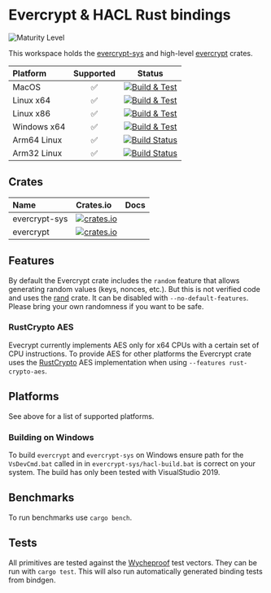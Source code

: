 # Evercrypt & HACL Rust bindings

![Maturity Level](https://img.shields.io/badge/maturity-beta-orange.svg)

This workspace holds the [evercrypt-sys](evercrypt-sys/) and high-level [evercrypt](evercrypt-rs/) crates.

| Platform    | Supported |                                                                                                            Status                                                                                                            |
| :---------- | :-------: | :--------------------------------------------------------------------------------------------------------------------------------------------------------------------------------------------------------------------------: |
| MacOS       |     ✅     | [![Build & Test](https://github.com/franziskuskiefer/evercrypt-rust/workflows/Build%20&%20Test/badge.svg)](https://github.com/franziskuskiefer/evercrypt-rust/actions?query=workflow%3A%22Build+%26+Test%22+branch%3Amaster) |
| Linux x64   |     ✅     | [![Build & Test](https://github.com/franziskuskiefer/evercrypt-rust/workflows/Build%20&%20Test/badge.svg)](https://github.com/franziskuskiefer/evercrypt-rust/actions?query=workflow%3A%22Build+%26+Test%22+branch%3Amaster) |
| Linux x86   |     ✅     | [![Build & Test](https://github.com/franziskuskiefer/evercrypt-rust/workflows/Build%20&%20Test/badge.svg)](https://github.com/franziskuskiefer/evercrypt-rust/actions?query=workflow%3A%22Build+%26+Test%22+branch%3Amaster) |
| Windows x64 |     ✅     | [![Build & Test](https://github.com/franziskuskiefer/evercrypt-rust/workflows/Build%20&%20Test/badge.svg)](https://github.com/franziskuskiefer/evercrypt-rust/actions?query=workflow%3A%22Build+%26+Test%22+branch%3Amaster) |
| Arm64 Linux |     ✅     |                                   [![Build Status](https://cloud.drone.io/api/badges/franziskuskiefer/evercrypt-rust/status.svg)](https://cloud.drone.io/franziskuskiefer/evercrypt-rust)                                    |
| Arm32 Linux |     ✅     |                                   [![Build Status](https://cloud.drone.io/api/badges/franziskuskiefer/evercrypt-rust/status.svg)](https://cloud.drone.io/franziskuskiefer/evercrypt-rust)                                    |

## Crates

| Name          | Crates.io                                                                                                 | Docs  |
| :------------ | :-------------------------------------------------------------------------------------------------------- | :---: |
| evercrypt-sys | [![crates.io](https://img.shields.io/crates/v/evercrypt-sys.svg)](https://crates.io/crates/evercrypt-sys) |       |
| evercrypt     | [![crates.io](https://img.shields.io/crates/v/evercrypt.svg)](https://crates.io/crates/evercrypt)         |       |

## Features
By default the Evercrypt crate includes the `random` feature that allows generating random values (keys, nonces, etc.).
But this is not verified code and uses the [rand](https://crates.io/crates/rand) crate. It can be disabled with `--no-default-features`.
Please bring your own randomness if you want to be safe.

### RustCrypto AES
Evecrypt currently implements AES only for x64 CPUs with a certain set of CPU instructions.
To provide AES for other platforms the Evercrypt crate uses the [RustCrypto](https://github.com/RustCrypto/) AES implementation when using `--features rust-crypto-aes`.

## Platforms
See above for a list of supported platforms.

### Building on Windows
To build `evercrypt` and `evercrypt-sys` on Windows ensure path for the `VsDevCmd.bat`
called in in `evercrypt-sys/hacl-build.bat` is correct on your system.
The build has only been tested with VisualStudio 2019.

## Benchmarks
To run benchmarks use `cargo bench`.

## Tests
All primitives are tested against the [Wycheproof](https://github.com/google/wycheproof) test vectors.
They can be run with `cargo test`.
This will also run automatically generated binding tests from bindgen.
